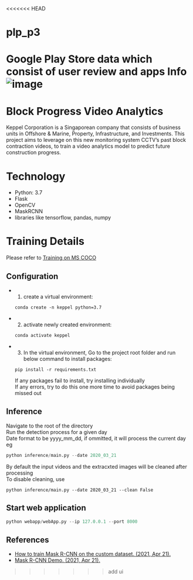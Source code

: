<<<<<<< HEAD
# plp_p3

Google Play Store data which consist of user review and apps Info![image](https://user-images.githubusercontent.com/22022642/138711897-7eaea1ce-38b6-460e-b7c2-1be715db1665.png)
=======
# Block Progress Video Analytics

Keppel Corporation is a Singaporean company that consists of business units in Offshore & Marine, Property, Infrastructure, and Investments. This project aims to leverage on this new monitoring system CCTV’s past block contraction videos, to train a video analytics model to predict future construction progress.

# Technology
* Python: 3.7
* Flask
* OpenCV
* MaskRCNN
* libraries like tensorflow, pandas, numpy

# Training Details
Please refer to [Training on MS COCO](https://github.com/Yunxiai88/bpva_maskrcnn/tree/main/training/maskrcnn)


## Configuration
* 1. create a virtual environment:   
    ```
    conda create -n keppel python=3.7
    ```

* 2. activate newly created environment:   
    ```
    conda activate keppel
    ```

* 3. In the virtual environment, Go to the project root folder and run below command to install packages:   
    ```
    pip install -r requirements.txt  
    ```

     If any packages fail to install, try installing individually      
     If any errors, try to do this one more time to avoid packages being missed out   


## Inference
Navigate to the root of the directory   
Run the detection process for a given day   
Date format to be yyyy_mm_dd, if ommitted, it will process the current day   
eg   
```python
python inference/main.py --date 2020_03_21
```
By default the input videos and the extracxted images will be cleaned after processing   
To disable cleaning, use   
```
python inference/main.py --date 2020_03_21 --clean False  
```

## Start web application
```python
python webapp/webApp.py --ip 127.0.0.1 --port 8000
```
## References
* [How to train Mask R-CNN on the custom dataset. (2021, Apr 21).](https://thebinarynotes.com/how-to-train-mask-r-cnn-on-the-custom-dataset/)
* [Mask R-CNN Demo. (2021, Apr 21).](https://notebook.community/mlperf/community/object_detection/tensorflow/samples/demo)

>>>>>>> add ui
